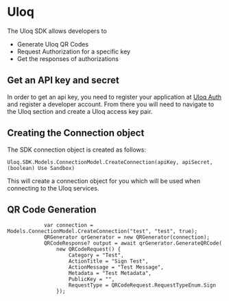 # Uloq

The Uloq SDK allows developers to 

* Generate Uloq QR Codes
* Request Authorization for a specific key
* Get the responses of authorizations

## Get an API key and secret
In order to get an api key, you need to register your application at [Uloq Auth](https://auth.uloq.io) and register a developer account.
From there you will need to navigate to the Uloq section and create a Uloq access key pair.

## Creating the Connection object
The SDK connection object is created as follows:
```
Uloq.SDK.Models.ConnectionModel.CreateConnection(apiKey, apiSecret, (boolean) Use Sandbox)
```
This will create a connection object for you which will be used when connecting to the Uloq services.

## QR Code Generation
```
            var connection = Models.ConnectionModel.CreateConnection("test", "test", true);
            QRGenerator qrGenerator = new QRGenerator(connection);
            QRCodeResponse? output = await qrGenerator.GenerateQRCode(
                new QRCodeRequest() { 
                    Category = "Test", 
                    ActionTitle = "Sign Test", 
                    ActionMessage = "Test Message", 
                    Metadata = "Test Metadata", 
                    PublicKey = "", 
                    RequestType = QRCodeRequest.RequestTypeEnum.Sign 
                });
```